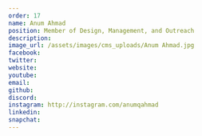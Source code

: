 ```yaml
---
order: 17
name: Anum Ahmad 
position: Member of Design, Management, and Outreach
description: 
image_url: /assets/images/cms_uploads/Anum Ahmad.jpg
facebook: 
twitter: 
website: 
youtube: 
email: 
github: 
discord: 
instagram: http://instagram.com/anumqahmad 
linkedin: 
snapchat: 
---
```

